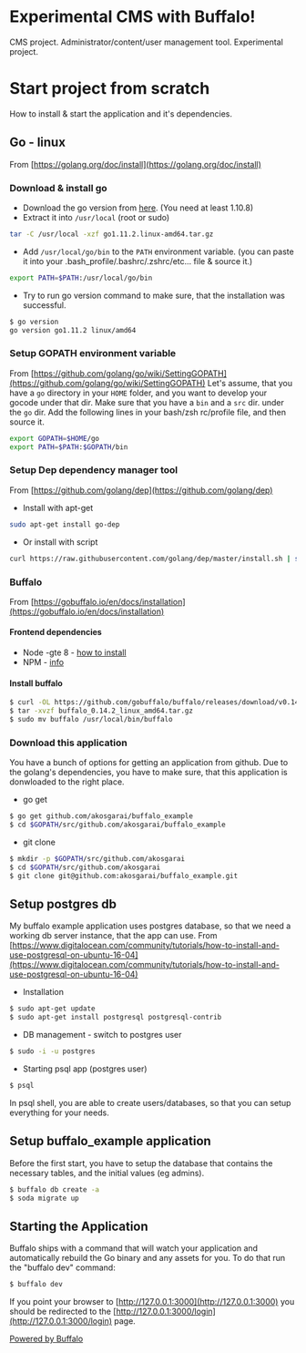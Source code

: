 # Experimental CMS with Buffalo!

CMS project. Administrator/content/user management tool. Experimental project.

# Start project from scratch

How to install & start the application and it's dependencies.

## Go - linux

From [https://golang.org/doc/install](https://golang.org/doc/install)

### Download & install go

- Download the go version from [here](https://golang.org/dl/). (You need at least 1.10.8)
- Extract it into `/usr/local` (root or sudo)

```bash
tar -C /usr/local -xzf go1.11.2.linux-amd64.tar.gz
```

- Add `/usr/local/go/bin` to the `PATH` environment variable. (you can paste it into your .bash\_profile/.bashrc/.zshrc/etc... file & source it.)

```bash
export PATH=$PATH:/usr/local/go/bin
```

- Try to run go version command to make sure, that the installation was successful.

```bash
$ go version
go version go1.11.2 linux/amd64
```

### Setup GOPATH environment variable

From [https://github.com/golang/go/wiki/SettingGOPATH](https://github.com/golang/go/wiki/SettingGOPATH)
Let's assume, that you have a `go` directory in your `HOME` folder, and you want to develop your gocode under that dir. Make sure that you have a `bin` and a `src` dir. under the `go` dir.
Add the following lines in your bash/zsh rc/profile file, and then source it.

```bash
export GOPATH=$HOME/go
export PATH=$PATH:$GOPATH/bin
```

### Setup Dep dependency manager tool

From [https://github.com/golang/dep](https://github.com/golang/dep)

- Install with apt-get

```bash
sudo apt-get install go-dep
```

- Or install with script

```bash
curl https://raw.githubusercontent.com/golang/dep/master/install.sh | sh
```

### Buffalo

From [https://gobuffalo.io/en/docs/installation](https://gobuffalo.io/en/docs/installation)

#### Frontend dependencies

- Node -gte 8 - [how to install](https://github.com/nodejs/node)
- NPM - [info](https://github.com/npm/cli)

#### Install buffalo

```bash
$ curl -OL https://github.com/gobuffalo/buffalo/releases/download/v0.14.2/buffalo_0.14.2_linux_amd64.tar.gz
$ tar -xvzf buffalo_0.14.2_linux_amd64.tar.gz
$ sudo mv buffalo /usr/local/bin/buffalo
```

### Download this application

You have a bunch of options for getting an application from github. Due to the golang's dependencies, you have to make sure, that this application is donwloaded to the right place.

- go get

```bash
$ go get github.com/akosgarai/buffalo_example
$ cd $GOPATH/src/github.com/akosgarai/buffalo_example
```

- git clone

```bash
$ mkdir -p $GOPATH/src/github.com/akosgarai
$ cd $GOPATH/src/github.com/akosgarai
$ git clone git@github.com:akosgarai/buffalo_example.git
```

## Setup postgres db

My buffalo example application uses postgres database, so that we need a working db server instance, that the app can use.
From [https://www.digitalocean.com/community/tutorials/how-to-install-and-use-postgresql-on-ubuntu-16-04](https://www.digitalocean.com/community/tutorials/how-to-install-and-use-postgresql-on-ubuntu-16-04)

- Installation

```bash
$ sudo apt-get update
$ sudo apt-get install postgresql postgresql-contrib
```

- DB management - switch to postgres user

```bash
$ sudo -i -u postgres
```

- Starting psql app (postgres user)

```bash
$ psql
```

In psql shell, you are able to create users/databases, so that you can setup everything for your needs.

## Setup buffalo\_example application

Before the first start, you have to setup the database that contains the necessary tables, and the initial values (eg admins).

```bash
$ buffalo db create -a
$ soda migrate up
```

## Starting the Application

Buffalo ships with a command that will watch your application and automatically rebuild the Go binary and any assets for you. To do that run the "buffalo dev" command:

```bash
$ buffalo dev
```

If you point your browser to [http://127.0.0.1:3000](http://127.0.0.1:3000) you should be redirected to the [http://127.0.0.1:3000/login](http://127.0.0.1:3000/login) page.



[Powered by Buffalo](http://gobuffalo.io)
